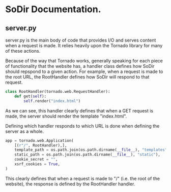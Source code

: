 # SoDir Documentation.  

## server.py

server.py is the main body of code that provides I/O and serves content when a request is made. It relies heavily upon the Tornado library for many of these actions.  

Because of the way that Tornado works, generally speaking for each piece of functionality that the website has, a handler class defines how SoDir should repspond to a given action. For example, when a request is made to the root URL, the RootHandler defines how SoDir will respond to that request.

```python
class RootHandler(tornado.web.RequestHandler):
    def get(self):
        self.render("index.html")
```

As we can see, this handler clearly defines that when a GET request is made, the server should render the template "index.html".  

Defining which handler responds to which URL is done when defining the server as a whole.

```python
app = tornado.web.Application(
   	[(r"/", RootHandler),],
    template_path = os.path.join(os.path.dirname(__file__), "templates"),
    static_path = os.path.join(os.path.dirname(__file__), "static"),
    cookie_secret = "",
    xsrf_cookies = True,
)
```

This clearly defines that when a request is made to "/" (i.e. the root of the website), the response is defined by the RootHandler handler.